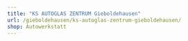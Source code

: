 ```yaml
---
title: "KS AUTOGLAS ZENTRUM Gieboldehausen"
url: /gieboldehausen/ks-autoglas-zentrum-gieboldehausen/
shop: Autowerkstatt
---
```

